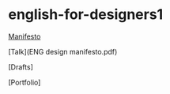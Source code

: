 # english-for-designers1
[Manifesto](manifesto.md)

[Talk](ENG design manifesto.pdf)

[Drafts]

[Portfolio]
